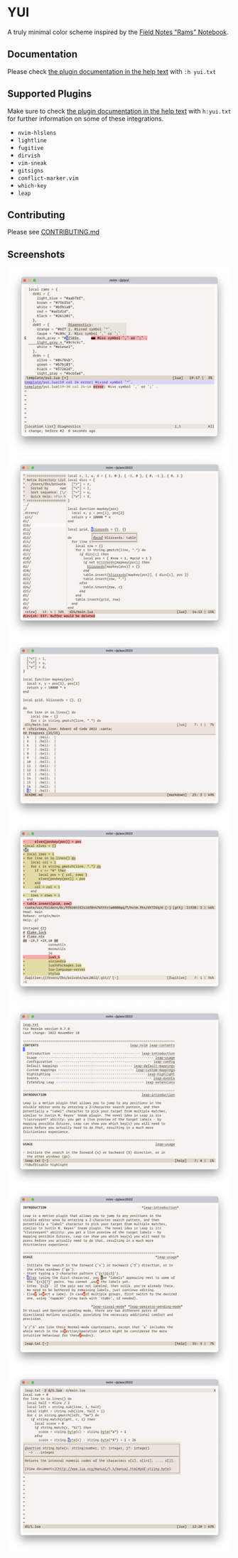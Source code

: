 # YUI

A truly minimal color scheme inspired by the [Field Notes "Rams"
Notebook](https://fieldnotesbrand.com/products/rams).

## Documentation

Please check [the plugin documentation in the help text](./doc/yui.txt) with
`:h yui.txt`

## Supported Plugins

Make sure to check [the plugin documentation in the help text](./doc/yui.txt)
with `h:yui.txt` for further information on some of these integrations.

- `nvim-hlslens`
- `lightline`
- `fugitive`
- `dirvish`
- `vim-sneak`
- `gitsigns`
- `conflict-marker.vim`
- `which-key`
- `leap`

## Contributing

Please see [CONTRIBUTING.md](./CONTRIBUTING.md)

## Screenshots

![Screenshot #1](screenshots/yui1.png)
![Screenshot #2](screenshots/yui2.png)
![Screenshot #3](screenshots/yui3.png)
![Screenshot #4](screenshots/yui4.png)
![Screenshot #5](screenshots/yui5.png)
![Screenshot #6](screenshots/yui6.png)
![Screenshot #7](screenshots/yui7.png)
